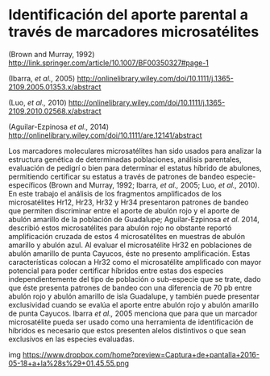# Identificación del aporte parental a través de marcadores microsatélites

(Brown and Murray, 1992)  <http://link.springer.com/article/10.1007/BF00350327#page-1> 

(Ibarra, *et al.,* 2005) <http://onlinelibrary.wiley.com/doi/10.1111/j.1365-2109.2005.01353.x/abstract>

(Luo, *et al.,* 2010) <http://onlinelibrary.wiley.com/doi/10.1111/j.1365-2109.2010.02568.x/abstract>

(Aguilar-Ezpinosa *et al.,* 2014) <http://onlinelibrary.wiley.com/doi/10.1111/are.12141/abstract>

Los marcadores moleculares microsatélites han sido usados para analizar la estructura genética de determinadas poblaciones, análisis parentales, evaluación de pedigrí o bien para determinar el estatus híbrido de abulones, permitiendo certificar su estatus a través de patrones de bandeo especie-específicos (Brown and Murray, 1992; Ibarra, *et al.,* 2005; Luo, *et al.,* 2010). En este trabajo el análisis de los fragmentos amplificados de los microsatélites Hr12, Hr23, Hr32 y Hr34 presentaron patrones de bandeo que permiten discriminar entre el aporte de abulón rojo y el aporte de abulón amarillo de la población de Guadalupe; Aguilar-Ezpinosa *et al.* 2014, describió estos microsatélites para abulón rojo no obstante reportó amplificación cruzada de estos 4 microsatélites en muestras de abulón amarillo y abulón azul. Al evaluar el microsatélite Hr32 en poblaciones de abulón amarillo de punta Cayucos, éste no presento amplificación. Estas características colocan a Hr32 como el microsatélite amplificado con mayor potencial para poder certificar híbridos entre estas dos especies independientemente del tipo de población o sub-especie que se trate, dado que éste presenta patrones de bandeo con una diferencia de 70 pb entre abulón rojo y abulón amarillo de isla Guadalupe, y también puede presentar exclusividad cuando se evalúa el aporte entre abulón rojo y abulón amarillo de punta Cayucos. Ibarra *et al.,* 2005 menciona que para que un marcador microsatélite pueda ser usado como una herramienta de identificación de híbridos es necesario que estos presenten alelos distintivos o que sean exclusivos en las especies evaluadas.

img https://www.dropbox.com/home?preview=Captura+de+pantalla+2016-05-18+a+la%28s%29+01.45.55.png
